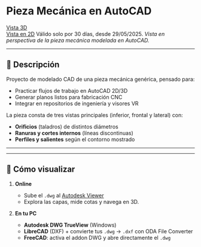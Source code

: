 # Pieza Mecánica en AutoCAD

[Vista 3D](img/preview-3d.png)  
[Vista en 2D](https://viewer.autodesk.com/preview/id/dXJuOmFkc2sub2JqZWN0czpvcy5vYmplY3Q6YTM2MHZpZXdlci1wcm90ZWN0ZWQvdDE3NDg1MzE1NDVfN2IyNTY4NDAtNWFlNS00N2FkLTgwM2EtZWJkZmJkYmMzZThmLmR3Zw?sheetId=Njg4MmJlNDgtNjYyNi01MjM4LWQzZGYtOTRlOWYwYTAwMTlk) Válido solo por 30 días, desde 29/05/2025.
*Vista en perspectiva de la pieza mecánica modelada en AutoCAD.*

---

## 📄 Descripción
Proyecto de modelado CAD de una pieza mecánica genérica, pensado para:
- Practicar flujos de trabajo en AutoCAD 2D/3D  
- Generar planos listos para fabricación CNC  
- Integrar en repositorios de ingeniería y visores VR

La pieza consta de tres vistas principales (inferior, frontal y lateral) con:
- **Orificios** (taladros) de distintos diámetros  
- **Ranuras y cortes internos** (líneas discontinuas)  
- **Perfiles y salientes** según el contorno mostrado
  
---


---

## 🚀 Cómo visualizar

1. **Online**  
   - Sube el `.dwg` al [Autodesk Viewer](https://viewer.autodesk.com/)  
   - Explora las capas, mide cotas y navega en 3D.

2. **En tu PC**  
   - **Autodesk DWG TrueView** (Windows)  
   - **LibreCAD** (DXF) + convierte tus `.dwg` → `.dxf` con ODA File Converter  
   - **FreeCAD**: activa el addon DWG y abre directamente el `.dwg`

